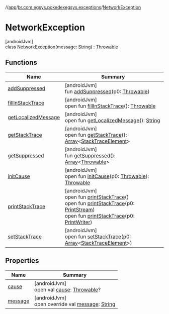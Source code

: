 //[app](../../../index.md)/[br.com.egsys.pokedexegsys.exceptions](../index.md)/[NetworkException](index.md)

# NetworkException

[androidJvm]\
class [NetworkException](index.md)(message: [String](https://kotlinlang.org/api/latest/jvm/stdlib/kotlin/-string/index.html)) : [Throwable](https://kotlinlang.org/api/latest/jvm/stdlib/kotlin/-throwable/index.html)

## Functions

| Name | Summary |
|---|---|
| [addSuppressed](index.md#282858770%2FFunctions%2F-912451524) | [androidJvm]<br>fun [addSuppressed](index.md#282858770%2FFunctions%2F-912451524)(p0: [Throwable](https://kotlinlang.org/api/latest/jvm/stdlib/kotlin/-throwable/index.html)) |
| [fillInStackTrace](index.md#-1102069925%2FFunctions%2F-912451524) | [androidJvm]<br>open fun [fillInStackTrace](index.md#-1102069925%2FFunctions%2F-912451524)(): [Throwable](https://kotlinlang.org/api/latest/jvm/stdlib/kotlin/-throwable/index.html) |
| [getLocalizedMessage](index.md#1043865560%2FFunctions%2F-912451524) | [androidJvm]<br>open fun [getLocalizedMessage](index.md#1043865560%2FFunctions%2F-912451524)(): [String](https://kotlinlang.org/api/latest/jvm/stdlib/kotlin/-string/index.html) |
| [getStackTrace](index.md#2050903719%2FFunctions%2F-912451524) | [androidJvm]<br>open fun [getStackTrace](index.md#2050903719%2FFunctions%2F-912451524)(): [Array](https://kotlinlang.org/api/latest/jvm/stdlib/kotlin/-array/index.html)&lt;[StackTraceElement](https://developer.android.com/reference/kotlin/java/lang/StackTraceElement.html)&gt; |
| [getSuppressed](index.md#672492560%2FFunctions%2F-912451524) | [androidJvm]<br>fun [getSuppressed](index.md#672492560%2FFunctions%2F-912451524)(): [Array](https://kotlinlang.org/api/latest/jvm/stdlib/kotlin/-array/index.html)&lt;[Throwable](https://kotlinlang.org/api/latest/jvm/stdlib/kotlin/-throwable/index.html)&gt; |
| [initCause](index.md#-418225042%2FFunctions%2F-912451524) | [androidJvm]<br>open fun [initCause](index.md#-418225042%2FFunctions%2F-912451524)(p0: [Throwable](https://kotlinlang.org/api/latest/jvm/stdlib/kotlin/-throwable/index.html)): [Throwable](https://kotlinlang.org/api/latest/jvm/stdlib/kotlin/-throwable/index.html) |
| [printStackTrace](index.md#-1769529168%2FFunctions%2F-912451524) | [androidJvm]<br>open fun [printStackTrace](index.md#-1769529168%2FFunctions%2F-912451524)()<br>open fun [printStackTrace](index.md#1841853697%2FFunctions%2F-912451524)(p0: [PrintStream](https://developer.android.com/reference/kotlin/java/io/PrintStream.html))<br>open fun [printStackTrace](index.md#1175535278%2FFunctions%2F-912451524)(p0: [PrintWriter](https://developer.android.com/reference/kotlin/java/io/PrintWriter.html)) |
| [setStackTrace](index.md#2135801318%2FFunctions%2F-912451524) | [androidJvm]<br>open fun [setStackTrace](index.md#2135801318%2FFunctions%2F-912451524)(p0: [Array](https://kotlinlang.org/api/latest/jvm/stdlib/kotlin/-array/index.html)&lt;[StackTraceElement](https://developer.android.com/reference/kotlin/java/lang/StackTraceElement.html)&gt;) |

## Properties

| Name | Summary |
|---|---|
| [cause](index.md#-654012527%2FProperties%2F-912451524) | [androidJvm]<br>open val [cause](index.md#-654012527%2FProperties%2F-912451524): [Throwable](https://kotlinlang.org/api/latest/jvm/stdlib/kotlin/-throwable/index.html)? |
| [message](message.md) | [androidJvm]<br>open override val [message](message.md): [String](https://kotlinlang.org/api/latest/jvm/stdlib/kotlin/-string/index.html) |
